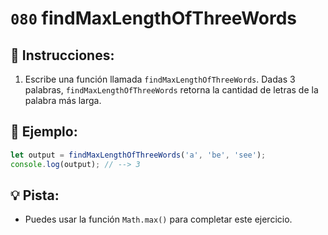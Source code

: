 # `080` findMaxLengthOfThreeWords

## 📝 Instrucciones:

1. Escribe una función llamada `findMaxLengthOfThreeWords`. Dadas 3 palabras, `findMaxLengthOfThreeWords` retorna la cantidad de letras de la palabra más larga.

## 📎 Ejemplo:

```js
let output = findMaxLengthOfThreeWords('a', 'be', 'see');
console.log(output); // --> 3
```

## 💡 Pista:

+ Puedes usar la función `Math.max()` para completar este ejercicio.
